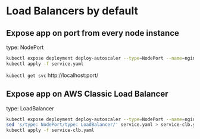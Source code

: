 # Load Balancers by default

## Expose app on port from every node instance
type: NodePort
```bash
kubectl expose deployment deploy-autoscaler --type=NodePort --name=nginx-service --dry-run=client -o yaml > service.yaml
kubectl apply -f service.yaml
```
` kubectl get svc `
http://localhost:port/

## Expose app on AWS Classic Load Balancer
type: LoadBalancer
```bash
kubectl expose deployment deploy-autoscaler --type=NodePort --name=nginx-service --dry-run=client -o yaml > service.yaml
sed 's/type: NodePort/type: LoadBalancer/' service.yaml > service-clb.yaml
kubectl apply -f service-clb.yaml
```